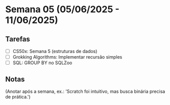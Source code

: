 # Semana 05 (05/06/2025 - 11/06/2025)

## Tarefas
- [ ] CS50x: Semana 5 (estruturas de dados)
- [ ] Grokking Algorithms: Implementar recursão simples
- [ ] SQL: GROUP BY no SQLZoo

## Notas
(Anotar após a semana, ex.: 'Scratch foi intuitivo, mas busca binária precisa de prática.')